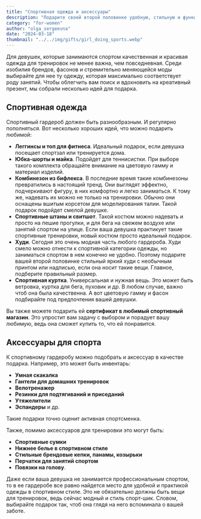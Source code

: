 ```yaml
---
title: "Спортивная одежда и аксессуары"
description: "Подарите своей второй половинке удобную, стильную и функциональную одежду для занятий спортом"
category: "for-women"
author: "olga_sergeevna"
date: "2024-03-18"
thumbnail: "../../img/gifts/girl_doing_sports.webp"
---
```


Для девушек, которые занимаются спортом качественная и красивая одежда для тренировок не менее важна, чем повседневная. Среди изобилия брендов, фасонов и стремительно меняющейся моды выбирайте для нее ту одежду, которая максимально соответствует роду занятий. Чтобы облегчить вам поиск и вдохновить на креативный презент, мы собрали несколько идей для подарка. 

## Спортивная одежда  

Спортивный гардероб должен быть разнообразным. И регулярно пополняться. Вот несколько хороших идей, что можно подарить любимой:

- **Леггинсы и топ для фитнеса**. Идеальный подарок, если девушка посещает спортзал или тренируется дома.
- **Юбка-шорты и майка**. Подойдет для теннисистки. При выборе такого комплекта обращайте внимание на цветовую гамму и материал изделий.
- **Комбинезон из бифлекса**. В последние время такие комбинезоны превратились в настоящий тренд. Они выглядят эффектно, подчеркивают фигуру, в них комфортно и легко заниматься. К тому же, надевать их можно не только на тренировки. Обычно они оснащены вшитым корсетом для моделирования талии. Такой подарок подойдет смелой девушке.
- **Спортивные штаны и свитшот**. Такой костюм можно надевать и просто на пешие прогулки,  и для бега на свежем воздухе или занятий спортом на улице. Если ваша девушка практикует такие спортивные тренировки, новый костюм просто идеальный подарок. 
- **Худи**. Сегодня это очень модная часть любого гардероба. Худи смело можно отнести к спортивной категории одежды, но заниматься спортом в нем конечно не удобно. Поэтому подарите вашей второй половинке стильный яркий худи с необычным принтом или надписью, если она носит такие вещи. Главное, подберите правильный размер. 
- **Спортивная куртка**. Универсальная и нужная вещь. Это может быть ветровка, куртка для бега, пуховик и др. В любом случае, важно чтоб она была качественна. А вот цветовую гамму и фасон подбирайте под предпочтения вашей девушки.

Вы также можете подарить ей **сертификат в любимый спортивный магазин**. Это упростит вам задачу с выбором и порадует вашу любимую, ведь она сможет купить то, что ей понравится.

## Аксессуары для спорта

К спортивному гардеробу можно подобрать и аксессуар в качестве подарка. Например, это может быть инвентарь:

- **Умная скакалка** 
- **Гантели для домашних тренировок** 
- **Велотренажер**
- **Резинки для подтягиваний и приседаний**
- **Утяжелители** 
- **Эспандеры** и др.

Такие подарки точно оценит активная спортсменка. 

Также, помимо аксессуаров для тренировки это могут быть:

- **Спортивные сумки**
- **Нижнее белье в спортивном стиле** 
- **Стильные брендовые кепки, панамы, козырьки** 
- **Перчатки для занятий спортом**
- **Повязки на голову**.

Даже если ваша девушка не занимается профессиональным спортом, то в ее гардеробе все равно найдется место для удобной и практикой одежды в спортивном стиле. Это не обязательно должны быть вещи для тренировок, ведь сейчас модный и стиль спорт-шик. Словом, выбирайте подарок так, чтоб она глядя на него вспоминала о вашей заботе. 

